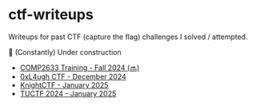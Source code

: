 # ctf-writeups
Writeups for past CTF (capture the flag) challenges I solved / attempted.

🚧 (Constantly) Under construction

* [COMP2633 Training - Fall 2024 (🔜)]()
* [0xL4ugh CTF - December 2024](./2024-0xL4ugh-ctf/)
* [KnightCTF - January 2025](./2025-KnightCTF/knights-droid/readme.md)
* [TUCTF 2024 - January 2025](./2024-TUCTF/Web/README.md)